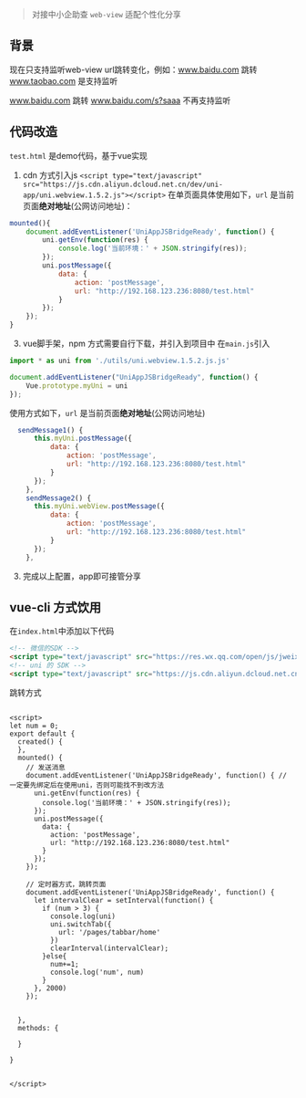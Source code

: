 > 对接中小企助查 `web-view` 适配个性化分享

## 背景
现在只支持监听web-view url跳转变化，例如：www.baidu.com 跳转 www.taobao.com 是支持监听

www.baidu.com 跳转 www.baidu.com/s?saaa 不再支持监听

## 代码改造
`test.html` 是demo代码，基于vue实现

1. cdn 方式引入js `<script type="text/javascript" src="https://js.cdn.aliyun.dcloud.net.cn/dev/uni-app/uni.webview.1.5.2.js"></script>`
在单页面具体使用如下，`url` 是当前页面**绝对地址**(公网访问地址)：
```javascript
mounted(){
    document.addEventListener('UniAppJSBridgeReady', function() {
        uni.getEnv(function(res) {
            console.log('当前环境：' + JSON.stringify(res));
        });
        uni.postMessage({
            data: {
                action: 'postMessage',
                url: "http://192.168.123.236:8080/test.html"
            }
        });
    });
} 

```

3. vue脚手架，npm 方式需要自行下载，并引入到项目中
在`main.js`引入
```javascript
import * as uni from './utils/uni.webview.1.5.2.js.js'  

document.addEventListener("UniAppJSBridgeReady", function() {  
    Vue.prototype.myUni = uni  
});
```
使用方式如下，`url` 是当前页面**绝对地址**(公网访问地址)
```javascript
  sendMessage1() {     
      this.myUni.postMessage({
          data: {
              action: 'postMessage',
              url: "http://192.168.123.236:8080/test.html"
          } 
      });  
    },  
    sendMessage2() {  
      this.myUni.webView.postMessage({
          data: {
              action: 'postMessage',
              url: "http://192.168.123.236:8080/test.html"
          }  
      });  
    },

```
3. 完成以上配置，app即可接管分享



## vue-cli 方式饮用
在`index.html`中添加以下代码
```html
<!-- 微信的SDK -->
<script type="text/javascript" src="https://res.wx.qq.com/open/js/jweixin-1.6.0.js"></script>
<!-- uni 的 SDK -->
<script type="text/javascript" src="https://js.cdn.aliyun.dcloud.net.cn/dev/uni-app/uni.webview.1.5.2.js"></script>
```

跳转方式
```vue

<script>
let num = 0;
export default {
  created() {
  },
  mounted() {
    // 发送消息
    document.addEventListener('UniAppJSBridgeReady', function() { // 一定要先绑定后在使用uni，否则可能找不到改方法
      uni.getEnv(function(res) {
        console.log('当前环境：' + JSON.stringify(res));
      });
      uni.postMessage({
        data: {
          action: 'postMessage',
          url: "http://192.168.123.236:8080/test.html"
        }
      });
    });
    
    // 定时器方式，跳转页面
    document.addEventListener('UniAppJSBridgeReady', function() {
      let intervalClear = setInterval(function() {
        if (num > 3) {
          console.log(uni)
          uni.switchTab({
            url: '/pages/tabbar/home'
          })
          clearInterval(intervalClear);
        }else{
          num+=1;
          console.log('num', num)
        }
      }, 2000)
    });
    
    
  },
  methods: {
    
  }
  
}


</script>
```















